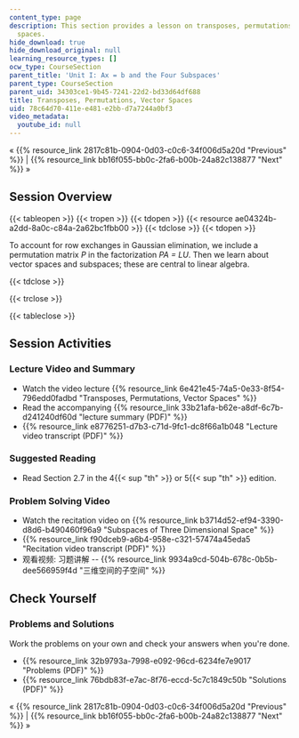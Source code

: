 ```yaml
---
content_type: page
description: This section provides a lesson on transposes, permutations, and vector
  spaces.
hide_download: true
hide_download_original: null
learning_resource_types: []
ocw_type: CourseSection
parent_title: 'Unit I: Ax = b and the Four Subspaces'
parent_type: CourseSection
parent_uid: 34303ce1-9b45-7241-22d2-bd33d64df688
title: Transposes, Permutations, Vector Spaces
uid: 78c64d70-411e-e481-e2bb-d7a7244a0bf3
video_metadata:
  youtube_id: null
---
```


« {{% resource_link 2817c81b-0904-0d03-c0c6-34f006d5a20d "Previous" %}} | {{% resource_link bb16f055-bb0c-2fa6-b00b-24a82c138877 "Next" %}} »

Session Overview
----------------

{{< tableopen >}}
{{< tropen >}}
{{< tdopen >}}
{{< resource ae04324b-a2dd-8a0c-c84a-2a62bc1fbb00 >}}
{{< tdclose >}}
{{< tdopen >}}


To account for row exchanges in Gaussian elimination, we include a permutation matrix _P_ in the factorization _PA = LU_. Then we learn about vector spaces and subspaces; these are central to linear algebra.


{{< tdclose >}}

{{< trclose >}}

{{< tableclose >}}

Session Activities
------------------

### Lecture Video and Summary

*   Watch the video lecture {{% resource_link 6e421e45-74a5-0e33-8f54-796edd0fadbd "Transposes, Permutations, Vector Spaces" %}}
*   Read the accompanying {{% resource_link 33b21afa-b62e-a8df-6c7b-d241240df60d "lecture summary (PDF)" %}}
*   {{% resource_link e8776251-d7b3-c71d-9fc1-dc8f66a1b048 "Lecture video transcript (PDF)" %}}

### Suggested Reading

*   Read Section 2.7 in the 4{{< sup "th" >}} or 5{{< sup "th" >}} edition.

### Problem Solving Video

*   Watch the recitation video on {{% resource_link b3714d52-ef94-3390-d8d6-b490460f96a9 "Subspaces of Three Dimensional Space" %}}
*   {{% resource_link f90dceb9-a6b4-958e-c321-57474a45eda5 "Recitation video transcript (PDF)" %}}
*   观看视频: 习题讲解 -- {{% resource_link 9934a9cd-504b-678c-0b5b-dee566959f4d "三维空间的子空间" %}}

Check Yourself
--------------

### Problems and Solutions

Work the problems on your own and check your answers when you're done.

*   {{% resource_link 32b9793a-7998-e092-96cd-6234fe7e9017 "Problems (PDF)" %}}
*   {{% resource_link 76bdb83f-e7ac-8f76-eccd-5c7c1849c50b "Solutions (PDF)" %}}

« {{% resource_link 2817c81b-0904-0d03-c0c6-34f006d5a20d "Previous" %}} | {{% resource_link bb16f055-bb0c-2fa6-b00b-24a82c138877 "Next" %}} »
